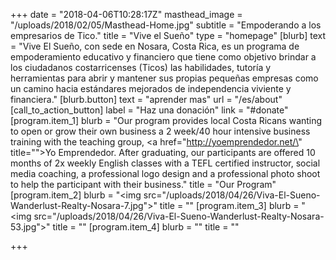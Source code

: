 +++
date = "2018-04-06T10:28:17Z"
masthead_image = "/uploads/2018/02/05/Masthead-Home.jpg"
subtitle = "Empoderando a los empresarios de Tico."
title = "Vive el Sueño"
type = "homepage"
[blurb]
text = "Vive El Sueño, con sede en Nosara, Costa Rica, es un programa de empoderamiento educativo y financiero que tiene como objetivo brindar a los ciudadanos costarricenses (Ticos) las habilidades, tutoría y herramientas para abrir y mantener sus propias pequeñas empresas como un camino hacia estándares mejorados de independencia viviente y financiera."
[blurb.button]
text = "aprender mas"
url = "/es/about"
[call_to_action_button]
label = "Haz una donación"
link = "#donate"
[program.item_1]
blurb = "Our program provides local Costa Ricans wanting to open or grow their own business a 2 week/40 hour intensive business training with the teaching group, <a href=\"http://yoemprendedor.net/\" title=\"\">Yo Emprendedor</a>. After graduating, our participants are offered 10 months of 2x weekly English classes with a TEFL certified instructor, social media coaching, a professional logo design and a professional photo shoot to help the participant with their business."
title = "Our Program"
[program.item_2]
blurb = "<img src=\"/uploads/2018/04/26/Viva-El-Sueno-Wanderlust-Realty-Nosara-7.jpg\">"
title = ""
[program.item_3]
blurb = "<img src=\"/uploads/2018/04/26/Viva-El-Sueno-Wanderlust-Realty-Nosara-53.jpg\">"
title = ""
[program.item_4]
blurb = ""
title = ""

+++
